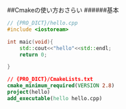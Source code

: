 ##Cmakeの使い方おさらい
######基本

```c++
// {PRO_DICT}/hello.cpp
#include <iostoream>

int maic(void){
    std::cout<<"hello"<<std::endl;
    return 0;

}
```

```cmake
// {PRO_DICT}/CmakeLists.txt
cmake_minimum_required(VERSION 2.8)
project(hello)
add_executable(hello hello.cpp)
```
